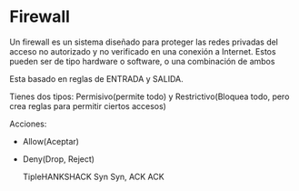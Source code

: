 # Firewall
Un firewall es un sistema diseñado para proteger las redes privadas del acceso no autorizado y no verificado en una conexión a Internet. Estos pueden ser de tipo hardware o software, o una combinación de ambos

Esta basado en reglas de ENTRADA y SALIDA.

Tienes dos tipos: Permisivo(permite todo) y Restrictivo(Bloquea todo, pero crea reglas para permitir ciertos accesos)

Acciones: 
- Allow(Aceptar)
- Deny(Drop, Reject)

  TipleHANKSHACK
  Syn
  Syn, ACK
  ACK
